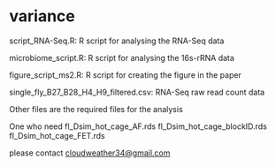 # variance
script_RNA-Seq.R: R script for analysing the RNA-Seq data

microbiome_script.R: R script for analysing the 16s-rRNA data

figure_script_ms2.R: R script for creating the figure in the paper 


single_fly_B27_B28_H4_H9_filtered.csv: RNA-Seq raw read count data 

Other files are the required files for the analysis 

One who need fl_Dsim_hot_cage_AF.rds 
             fl_Dsim_hot_cage_blockID.rds 
             fl_Dsim_hot_cage_FET.rds 
             
please contact cloudweather34@gmail.com 
